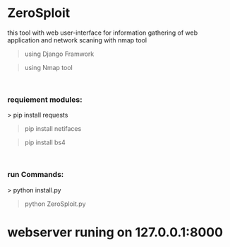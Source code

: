 # ZeroSploit
this tool with web user-interface for information gathering of web application and network scaning with nmap tool

> using Django Framwork

> using Nmap tool 

<br>
<h3>requiement modules:</h3>
> pip install requests

> pip install netifaces

> pip install bs4

<br>
<h3>run Commands:</h3>
> python install.py

> python ZeroSploit.py

<h1>webserver runing on 127.0.0.1:8000</h1>

<img src=""/>



